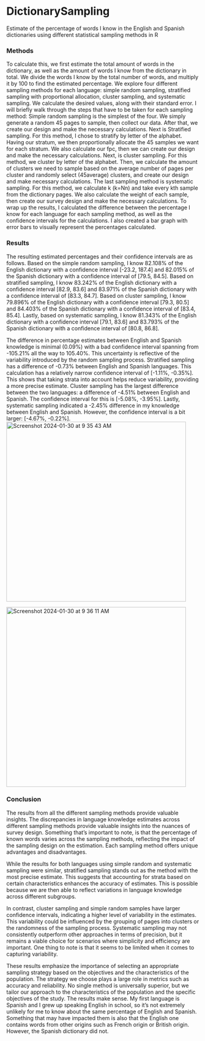 # DictionarySampling
Estimate of the percentage of words I know in the English and Spanish dictionaries using different statistical sampling methods in R

### Methods
To calculate this, we first estimate the total amount of words in the dictionary, as well as the amount of words I know from the dictionary in total. We divide the words I know by the total number of words, and multiply it by 100 to find the estimated percentage.
We explore four different sampling methods for each language: simple random sampling, stratified sampling with proportional allocation, cluster sampling, and systematic sampling. We calculate the desired values, along with their standard error. I will briefly walk through the steps that have to be taken for each sampling method:
Simple random sampling is the simplest of the four. We simply generate a random 45 pages to sample, then collect our data. After that, we create our design and make the necessary calculations. Next is Stratified sampling. For this method, I chose to stratify by letter of the alphabet. Having our stratum, we then proportionally allocate the 45 samples we want for each stratum. We also calculate our fpc, then we can create our design and make the necessary calculations. Next, is cluster sampling. For this method, we cluster by letter of the alphabet. Then, we calculate the amount of clusters we need to sample based on the average number of pages per cluster and randomly select (45average) clusters, and create our design and make necessary calculations. The last sampling method is systematic sampling. For this method, we calculate k (k=Nn) and take every kth sample from the dictionary pages. We also calculate the weight of each sample, then create our survey design and make the necessary calculations.
To wrap up the results, I calculated the difference between the percentage I know for each language for each sampling method, as well as the confidence intervals for the calculations. I also created a bar graph with error bars to visually represent the percentages calculated.

### Results
The resulting estimated percentages and their confidence intervals are as follows. Based on the simple random sampling, I know 82.108% of the English dictionary with a confidence interval [-23.2, 187.4] and 82.015% of the Spanish dictionary with a confidence interval of [79.5, 84.5]. Based on stratified sampling, I know 83.242% of the English dictionary with a confidence interval [82.9, 83.6] and 83.971% of the Spanish dictionary with a confidence interval of [83.3, 84.7]. Based on cluster sampling, I know 79.896% of the English dictionary with a confidence interval [79.3, 80.5] and 84.403% of the Spanish dictionary with a confidence interval of [83.4, 85.4]. Lastly, based on systematic sampling, I know 81.343% of the English dictionary with a confidence interval [79.1, 83.6] and 83.793% of the Spanish dictionary with a confidence interval of [80.8, 86.8].

The difference in percentage estimates between English and Spanish knowledge is minimal (0.09%) with a bad confidence interval spanning from -105.21% all the way to 105.40%. This uncertainty is reflective of the variability introduced by the random sampling process. Stratified sampling has a difference of -0.73% between English and Spanish languages. This calculation has a relatively narrow confidence interval of [-1.11%, -0.35%]. This shows that taking strata into account helps reduce variability, providing a more precise estimate. Cluster sampling has the largest difference between the two languages: a difference of -4.51% between English and Spanish. The confidence interval for this is [-5.08%, -3.95%]. Lastly, systematic sampling indicated a -2.45% difference in my knowledge between English and Spanish. However, the confidence interval is a bit larger: [-4.67%, -0.22%].
<img width="469" alt="Screenshot 2024-01-30 at 9 35 43 AM" src="https://github.com/garzacass/DictionaryAnalysis/assets/91804805/833bac67-3987-42d0-a7d6-6942b05cabbd">

<img width="469" alt="Screenshot 2024-01-30 at 9 36 11 AM" src="https://github.com/garzacass/DictionaryAnalysis/assets/91804805/a8c77f35-d482-4143-9e11-4052f30590c6">

### Conclusion
The results from all the different sampling methods provide valuable insights. The discrepancies in language knowledge estimates across different sampling methods provide valuable insights into the nuances of survey design. Something that’s important to note, is that the percentage of known words varies across the sampling methods, reflecting the impact of the sampling design on the estimation. Each sampling method offers unique advantages and disadvantages.

While the results for both languages using simple random and systematic sampling were similar, stratified sampling stands out as the method with the most precise estimate. This suggests that accounting for strata based on certain characteristics enhances the accuracy of estimates. This is possible because we are then able to reflect variations in language knowledge across different subgroups. 

In contrast, cluster sampling and simple random samples have larger confidence intervals, indicating a higher level of variability in the estimates. This variability could be influenced by the grouping of pages into clusters or the randomness of the sampling process. Systematic sampling may not consistently outperform other approaches in terms of precision, but it remains a viable choice for scenarios where simplicity and efficiency are important. One thing to note is that it seems to be limited when it comes to capturing variability.

These results emphasize the importance of selecting an appropriate sampling strategy based on the objectives and the characteristics of the population. The strategy we choose plays a large role in metrics such as accuracy and reliability. No single method is universally superior, but we tailor our approach to the characteristics of the population and the specific objectives of the study. The results make sense. My first language is Spanish and I grew up speaking English in school, so it’s not extremely unlikely for me to know about the same percentage of English and Spanish. Something that may have impacted them is also that the English one contains words from other origins such as French origin or British origin. However, the Spanish dictionary did not.






